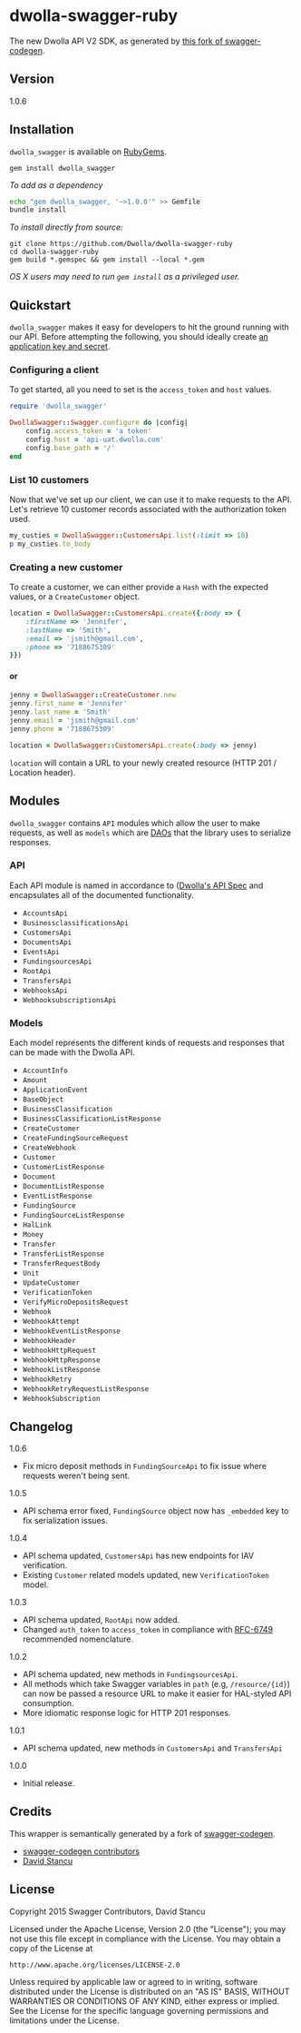dwolla-swagger-ruby
=========

The new Dwolla API V2 SDK, as generated by [this fork of swagger-codegen](https://github.com/mach-kernel/swagger-codegen).

## Version

1.0.6

## Installation

`dwolla_swagger` is available on [RubyGems](https://rubygems.org/gems/dwolla_swagger).

```
gem install dwolla_swagger
```

*To add as a dependency*

```bash
echo "gem dwolla_swagger, '~>1.0.0'" >> Gemfile
bundle install
```

*To install directly from source:*
```
git clone https://github.com/Dwolla/dwolla-swagger-ruby
cd dwolla-swagger-ruby
gem build *.gemspec && gem install --local *.gem
```

*OS X users may need to run `gem install` as a privileged user.*

## Quickstart

`dwolla_swagger` makes it easy for developers to hit the ground running with our API. Before attempting the following, you should ideally create [an application key and secret](https://www.dwolla.com/applications).

### Configuring a client

To get started, all you need to set is the `access_token` and `host` values.

```ruby
require 'dwolla_swagger'

DwollaSwagger::Swagger.configure do |config|
	config.access_token = 'a token'
	config.host = 'api-uat.dwolla.com'
	config.base_path = '/'
end
```

### List 10 customers

Now that we've set up our client, we can use it to make requests to the API. Let's retrieve 10 customer records associated with the authorization token used.

```ruby
my_custies = DwollaSwagger::CustomersApi.list(:limit => 10)
p my_custies.to_body
```

### Creating a new customer

To create a customer, we can either provide a `Hash` with the expected values, or a `CreateCustomer` object.

```ruby
location = DwollaSwagger::CustomersApi.create({:body => {
	:firstName => 'Jennifer',
	:lastName => 'Smith',
	:email => 'jsmith@gmail.com',
	:phone => '7188675309'
}})
```

#### or

```ruby
jenny = DwollaSwagger::CreateCustomer.new
jenny.first_name = 'Jennifer'
jenny.last_name = 'Smith'
jenny.email = 'jsmith@gmail.com'
jenny.phone = '7188675309'

location = DwollaSwagger::CustomersApi.create(:body => jenny)
```

`location` will contain a URL to your newly created resource (HTTP 201 / Location header).

## Modules

`dwolla_swagger` contains `API` modules which allow the user to make requests, as well as `models` which are [DAOs](https://en.wikipedia.org/wiki/Data_access_object) that the library uses to serialize responses.

### API
Each API module is named in accordance to ([Dwolla's API Spec](http://docsv2.dwolla.com/) and encapsulates all of the documented functionality.

* `AccountsApi`
* `BusinessclassificationsApi`
* `CustomersApi`
* `DocumentsApi`
* `EventsApi`
* `FundingsourcesApi`
* `RootApi`
* `TransfersApi`
* `WebhooksApi`
* `WebhooksubscriptionsApi`

### Models

Each model represents the different kinds of requests and responses that can be made with the Dwolla API.

* `AccountInfo`
* `Amount`
* `ApplicationEvent`
* `BaseObject`
* `BusinessClassification`
* `BusinessClassificationListResponse`
* `CreateCustomer`
* `CreateFundingSourceRequest`
* `CreateWebhook`
* `Customer`
* `CustomerListResponse`
* `Document`
* `DocumentListResponse`
* `EventListResponse`
* `FundingSource`
* `FundingSourceListResponse`
* `HalLink`
* `Money`
* `Transfer`
* `TransferListResponse`
* `TransferRequestBody`
* `Unit`
* `UpdateCustomer`
* `VerificationToken`
* `VerifyMicroDepositsRequest`
* `Webhook`
* `WebhookAttempt`
* `WebhookEventListResponse`
* `WebhookHeader`
* `WebhookHttpRequest`
* `WebhookHttpResponse`
* `WebhookListResponse`
* `WebhookRetry`
* `WebhookRetryRequestListResponse`
* `WebhookSubscription`


## Changelog

1.0.6
* Fix micro deposit methods in `FundingSourceApi` to fix issue where requests weren't being sent.

1.0.5
* API schema error fixed, `FundingSource` object now has `_embedded` key to fix serialization issues.

1.0.4
* API schema updated, `CustomersApi` has new endpoints for IAV verification.
* Existing `Customer` related models updated, new `VerificationToken` model.

1.0.3
* API schema updated, `RootApi` now added.
* Changed `auth_token` to `access_token` in compliance with [RFC-6749](https://tools.ietf.org/html/rfc6749) recommended nomenclature.

1.0.2
* API schema updated, new methods in `FundingsourcesApi`.
* All methods which take Swagger variables in `path` (e.g, `/resource/{id}`) can now be passed a resource URL to make it easier for HAL-styled API consumption.
* More idiomatic response logic for HTTP 201 responses.

1.0.1
* API schema updated, new methods in `CustomersApi` and `TransfersApi`

1.0.0
* Initial release.

## Credits

This wrapper is semantically generated by a fork of [swagger-codegen](http://github.com/mach-kernel/swagger-codegen).
 - [swagger-codegen contributors](https://github.com/swagger-api/swagger-codegen/network/members)
 - [David Stancu](http://github.com/mach-kernel)

## License

Copyright 2015 Swagger Contributors, David Stancu

Licensed under the Apache License, Version 2.0 (the "License");
you may not use this file except in compliance with the License.
You may obtain a copy of the License at

    http://www.apache.org/licenses/LICENSE-2.0

Unless required by applicable law or agreed to in writing, software
distributed under the License is distributed on an "AS IS" BASIS,
WITHOUT WARRANTIES OR CONDITIONS OF ANY KIND, either express or implied.
See the License for the specific language governing permissions and
limitations under the License.
